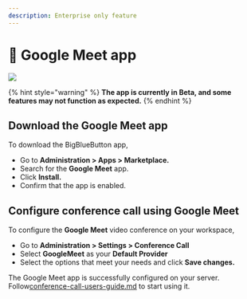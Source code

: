```yaml
---
description: Enterprise only feature
---
```


# 👑 Google Meet app

![](<../../../.gitbook/assets/2021-06-10\_22-31-38 (3) (3) (3) (3) (3) (3) (3) (3) (3) (2) (3) (1) (1) (1) (1) (2) (1) (1) (18).jpg>)

{% hint style="warning" %}
**The app is currently in Beta, and some features may not function as expected.**&#x20;
{% endhint %}

## Download the Google Meet app

To download the BigBlueButton app,

* Go to **Administration > Apps > Marketplace.**
* Search for the **Google Meet** app.
* Click **Install.**
* Confirm that the app is enabled.

## Configure conference call using Google Meet

To configure the **Google Meet** video conference on your workspace,

* Go to **Administration > Settings > Conference Call**
* Select **GoogleMeet** as your **Default Provider**
* Select the options that meet your needs and click **Save changes.**

The Google Meet app is successfully configured on your server. Follow[conference-call-users-guide.md](../conference-call-users-guide.md "mention") to start using it.
